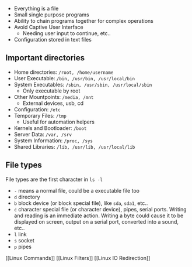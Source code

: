 - Everything is a file
- Small single purpose programs
- Ability to chain programs together for complex operations
- Avoid Captive User Interface
    - Needing user input to continue, etc..
- Configuration stored in text files
## Important directories
- Home directories: `/root, /home/username`
- User Executable: `/bin, /usr/bin, /usr/local/bin`
- System Executables: `/sbin, /usr/sbin, /usr/local/sbin`
    - Only executable by root
- Other Mountpoints: `/media, /mnt`
    - External devices, usb, cd
- Configuration: `/etc`
- Temporary Files: `/tmp`
    - Useful for automation helpers
- Kernels and Bootloader: `/boot`
- Server Data: `/var, /srv`
- System Information: `/proc, /sys`
- Shared Libraries: `/lib, /usr/lib, /usr/local/lib`
## File types
File types are the first character in `ls -l`
- `-` means a normal file, could be a executable file too
- `d` directory
- `b` block device (or block special file), like `sda`, `sda1`, etc..
- `c` character special file (or character device), pipes, serial ports. Writing and reading is an immediate action. Writing a byte could cause it to be displayed on screen, output on a serial port, converted into a sound, etc..
- `l` link
- `s` socket
- `p` pipes



[[Linux Commands]]
[[Linux Filters]]
[[Linux IO Redirection]]